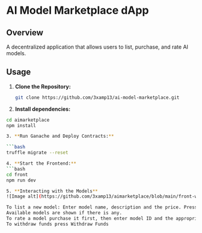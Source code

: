 # AI Model Marketplace dApp

## Overview

A decentralized application that allows users to list, purchase, and rate AI models.

## Usage

1. **Clone the Repository:**

   ```bash
   git clone https://github.com/3xamp13/ai-model-marketplace.git

2. **Install dependencies:**

  ```bash
  cd aimarketplace
  npm install

3. **Run Ganache and Deploy Contracts:**

```bash
  truffle migrate --reset

4. **Start the Frontend:**
```bash
  cd front
  npm run dev

5. **Interacting with the Models**
![Image alt](https://github.com/3xamp13/aimarketplace/blob/main/front-workplace.png)

To list a new model: Enter model name, description and the price. Press List Model button.
Available models are shown if there is any.
To rate a model purchase it first, then enter model ID and the appropriate rate.
To withdraw funds press Withdraw Funds
